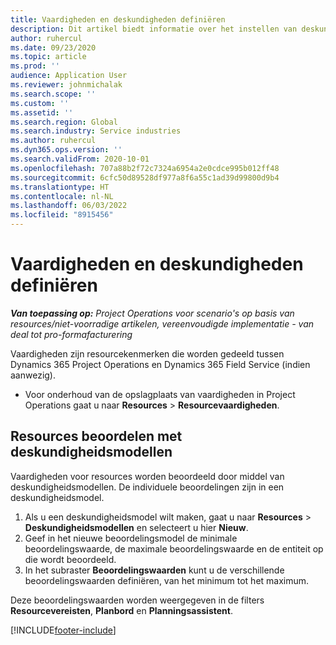 ```yaml
---
title: Vaardigheden en deskundigheden definiëren
description: Dit artikel biedt informatie over het instellen van deskundigheidsmodellen voor het beoordelen van resources.
author: ruhercul
ms.date: 09/23/2020
ms.topic: article
ms.prod: ''
audience: Application User
ms.reviewer: johnmichalak
ms.search.scope: ''
ms.custom: ''
ms.assetid: ''
ms.search.region: Global
ms.search.industry: Service industries
ms.author: ruhercul
ms.dyn365.ops.version: ''
ms.search.validFrom: 2020-10-01
ms.openlocfilehash: 707a88b2f72c7324a6954a2e0cdce995b012ff48
ms.sourcegitcommit: 6cfc50d89528df977a8f6a55c1ad39d99800d9b4
ms.translationtype: HT
ms.contentlocale: nl-NL
ms.lasthandoff: 06/03/2022
ms.locfileid: "8915456"
---
```

# <a name="define-skills-and-proficiencies"></a>Vaardigheden en deskundigheden definiëren

_**Van toepassing op:** Project Operations voor scenario's op basis van resources/niet-voorradige artikelen, vereenvoudigde implementatie - van deal tot pro-formafacturering_

Vaardigheden zijn resourcekenmerken die worden gedeeld tussen Dynamics 365 Project Operations en Dynamics 365 Field Service (indien aanwezig). 

- Voor onderhoud van de opslagplaats van vaardigheden in Project Operations gaat u naar **Resources** \> **Resourcevaardigheden**. 

## <a name="use-proficiency-models-to-rate-resources"></a>Resources beoordelen met deskundigheidsmodellen

Vaardigheden voor resources worden beoordeeld door middel van deskundigheidsmodellen. De individuele beoordelingen zijn in een deskundigheidsmodel. 

1. Als u een deskundigheidsmodel wilt maken, gaat u naar **Resources** \> **Deskundigheidsmodellen** en selecteert u hier **Nieuw**.
2. Geef in het nieuwe beoordelingsmodel de minimale beoordelingswaarde, de maximale beoordelingswaarde en de entiteit op die wordt beoordeeld.
3. In het subraster **Beoordelingswaarden** kunt u de verschillende beoordelingswaarden definiëren, van het minimum tot het maximum.


Deze beoordelingswaarden worden weergegeven in de filters **Resourcevereisten**, **Planbord** en **Planningsassistent**.


[!INCLUDE[footer-include](../includes/footer-banner.md)]